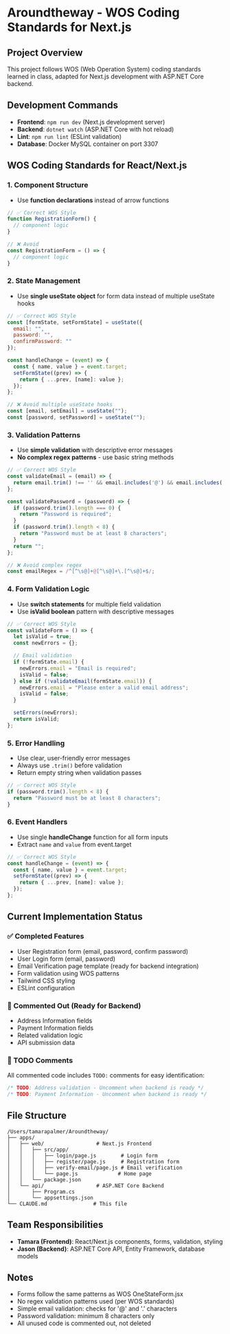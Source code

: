 # Aroundtheway - WOS Coding Standards for Next.js

## Project Overview
This project follows WOS (Web Operation System) coding standards learned in class, adapted for Next.js development with ASP.NET Core backend.

## Development Commands
- **Frontend**: `npm run dev` (Next.js development server)
- **Backend**: `dotnet watch` (ASP.NET Core with hot reload)
- **Lint**: `npm run lint` (ESLint validation)
- **Database**: Docker MySQL container on port 3307

## WOS Coding Standards for React/Next.js

### 1. Component Structure
- Use **function declarations** instead of arrow functions
```javascript
// ✅ Correct WOS Style
function RegistrationForm() {
  // component logic
}

// ❌ Avoid
const RegistrationForm = () => {
  // component logic
}
```

### 2. State Management
- Use **single useState object** for form data instead of multiple useState hooks
```javascript
// ✅ Correct WOS Style
const [formState, setFormState] = useState({
  email: "",
  password: "",
  confirmPassword: ""
});

const handleChange = (event) => {
  const { name, value } = event.target;
  setFormState((prev) => {
    return { ...prev, [name]: value };
  });
};

// ❌ Avoid multiple useState hooks
const [email, setEmail] = useState("");
const [password, setPassword] = useState("");
```

### 3. Validation Patterns
- Use **simple validation** with descriptive error messages
- **No complex regex patterns** - use basic string methods
```javascript
// ✅ Correct WOS Style
const validateEmail = (email) => {
  return email.trim() !== '' && email.includes('@') && email.includes('.');
};

const validatePassword = (password) => {
  if (password.trim().length === 0) {
    return "Password is required";
  }
  if (password.trim().length < 8) {
    return "Password must be at least 8 characters";
  }
  return "";
};

// ❌ Avoid complex regex
const emailRegex = /^[^\s@]+@[^\s@]+\.[^\s@]+$/;
```

### 4. Form Validation Logic
- Use **switch statements** for multiple field validation
- Use **isValid boolean** pattern with descriptive messages
```javascript
// ✅ Correct WOS Style
const validateForm = () => {
  let isValid = true;
  const newErrors = {};

  // Email validation
  if (!formState.email) {
    newErrors.email = "Email is required";
    isValid = false;
  } else if (!validateEmail(formState.email)) {
    newErrors.email = "Please enter a valid email address";
    isValid = false;
  }

  setErrors(newErrors);
  return isValid;
};
```

### 5. Error Handling
- Use clear, user-friendly error messages
- Always use `.trim()` before validation
- Return empty string when validation passes
```javascript
// ✅ Correct WOS Style
if (password.trim().length < 8) {
  return "Password must be at least 8 characters";
}
```

### 6. Event Handlers
- Use single **handleChange** function for all form inputs
- Extract `name` and `value` from event.target
```javascript
// ✅ Correct WOS Style
const handleChange = (event) => {
  const { name, value } = event.target;
  setFormState((prev) => {
    return { ...prev, [name]: value };
  });
};
```

## Current Implementation Status

### ✅ Completed Features
- User Registration form (email, password, confirm password)
- User Login form (email, password)
- Email Verification page template (ready for backend integration)
- Form validation using WOS patterns
- Tailwind CSS styling
- ESLint configuration

### 🚧 Commented Out (Ready for Backend)
- Address Information fields
- Payment Information fields
- Related validation logic
- API submission data

### 📝 TODO Comments
All commented code includes `TODO:` comments for easy identification:
```javascript
/* TODO: Address validation - Uncomment when backend is ready */
/* TODO: Payment Information - Uncomment when backend is ready */
```

## File Structure
```
/Users/tamarapalmer/Aroundtheway/
├── apps/
│   ├── web/                 # Next.js Frontend
│   │   ├── src/app/
│   │   │   ├── login/page.js        # Login form
│   │   │   ├── register/page.js     # Registration form
│   │   │   ├── verify-email/page.js # Email verification
│   │   │   └── page.js             # Home page
│   │   └── package.json
│   └── api/                 # ASP.NET Core Backend
│       ├── Program.cs
│       └── appsettings.json
└── CLAUDE.md               # This file
```

## Team Responsibilities
- **Tamara (Frontend)**: React/Next.js components, forms, validation, styling
- **Jason (Backend)**: ASP.NET Core API, Entity Framework, database models

## Notes
- Forms follow the same patterns as WOS OneStateForm.jsx
- No regex validation patterns used (per WOS standards)
- Simple email validation: checks for '@' and '.' characters
- Password validation: minimum 8 characters only
- All unused code is commented out, not deleted